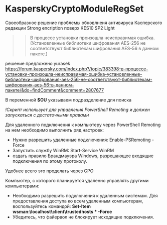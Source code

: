 # KasperskyCryptoModuleRegSet

Своеобразное решение проблемы обновлнеия антивируса Касперского редакции Strong encription поверх KES10 SP2 Light

>>В процессе установки произошла неисправимая ошибка. (Установленные библиотеки шифрования AES-256 не соответствуют библиотекам шифрования AES-56 в данном пакете.)

решение предложено yurasek https://forum.kaspersky.com/index.php?/topic/383398-в-процессе-установки-произошла-неисправимая-ошибка-установленные-библиотеки-шифрования-aes-256-не-соответствуют-библиотекам-шифрования-aes-56-в-данном-пакете/&do=findComment&comment=2807677

В переменной **$OU** указываем подразделение для поиска

*!Скрипт использует для управления PowerShell Remoting и должен запускаться с достаточными правами*

Для удаленного подключения к компьютеру через PowerShell Remoting на нем необходимо выполнить ряд настроек:

- Нужно разрешить удаленные подключения: Enable-PSRemoting -Force
- Запустить службу WinRM: Start-Service WinRM
- оздать правило Брандмауэра Windows, разрешающее входящие подключения по этому протоколу.

Удобнее всего это проделать через GPO

Компьютер, с которого планируется удаленно управлять другими компьютерами:

- Необходимо разрешить подключения к удаленным системам. Для предоставления доступа ко всем удаленным компьютерам, воспользуйтесь командой: **Set-Item wsman:\localhost\client\trustedhosts * -Force**
- Убедитесь, что файервол не блокирует исходящие подключения.
